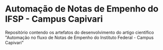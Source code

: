 # Automação de Notas de Empenho do IFSP - Campus Capivari
Repositório contendo os artefatos do desenvolvimento do artigo científico "Automação no fluxo de Notas de Empenho do Instituto Federal - Campus Capivari"
